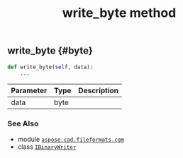 ﻿---
title: write_byte method
second_title: Aspose.CAD for Python via .NET API References
description: 
type: docs
weight: 50
url: /python-net/aspose.cad.fileformats.cgm/ibinarywriter/write_byte/
is_root: false
---

## write_byte {#byte}





```python
def write_byte(self, data):
    ...
```


| Parameter | Type | Description |
| :- | :- | :- |
| data | byte |  |



### See Also
* module [`aspose.cad.fileformats.cgm`](../../)
* class [`IBinaryWriter`](/cad/python-net/aspose.cad.fileformats.cgm/ibinarywriter)
